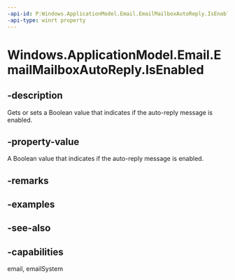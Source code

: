 ```yaml
---
-api-id: P:Windows.ApplicationModel.Email.EmailMailboxAutoReply.IsEnabled
-api-type: winrt property
---
```


<!-- Property syntax
public bool IsEnabled { get;  set; }
-->

# Windows.ApplicationModel.Email.EmailMailboxAutoReply.IsEnabled

## -description
Gets or sets a Boolean value that indicates if the auto-reply message is enabled.

## -property-value
A Boolean value that indicates if the auto-reply message is enabled.

## -remarks

## -examples

## -see-also

## -capabilities
email, emailSystem
